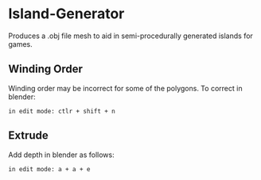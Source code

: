 # Island-Generator
Produces a .obj file mesh to aid in semi-procedurally generated islands for games.

## Winding Order
Winding order may be incorrect for some of the polygons. To correct in blender:
```
in edit mode: ctlr + shift + n
```

## Extrude
Add depth in blender as follows:
```
in edit mode: a + a + e
```
